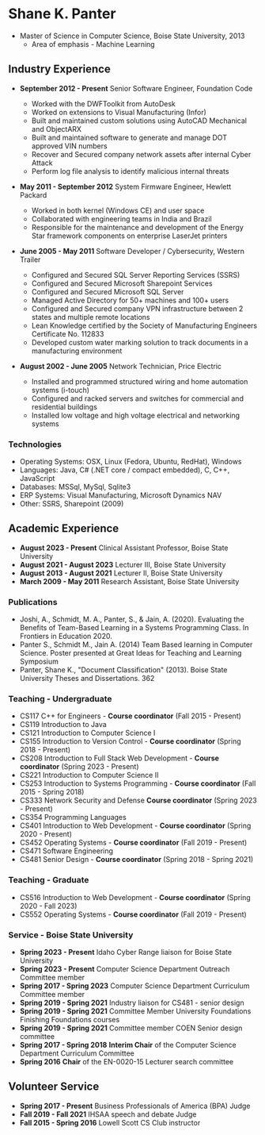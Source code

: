 # Shane K. Panter

- Master of Science in Computer Science, Boise State University, 2013
  - Area of emphasis - Machine Learning

## Industry Experience

- **September 2012 - Present** Senior Software Engineer, Foundation Code
  - Worked with the DWFToolkit from AutoDesk
  - Worked on extensions to Visual Manufacturing (Infor)
  - Built and maintained custom solutions using AutoCAD Mechanical and ObjectARX
  - Built and maintained software to generate and manage DOT approved VIN numbers
  - Recover and Secured company network assets after internal Cyber Attack
  - Perform log file analysis to identify malicious internal threats

- **May 2011 - September 2012** System Firmware Engineer, Hewlett Packard
  - Worked in both kernel (Windows CE) and user space
  - Collaborated with engineering teams in India and Brazil
  - Responsible for the maintenance and development of the Energy Star framework components on enterprise LaserJet printers

- **June 2005 - May 2011** Software Developer / Cybersecurity, Western Trailer
  - Configured and Secured SQL Server Reporting Services (SSRS)
  - Configured and Secured Microsoft Sharepoint Services
  - Configured and Secured Microsoft SQL Server
  - Managed Active Directory for 50+ machines and 100+ users
  - Configured and Secured company VPN infrastructure between 2 states and multiple remote locations
  - Lean Knowledge certified by the Society of Manufacturing Engineers Certificate No. 112833
  - Developed custom water marking solution to track documents in a manufacturing environment

- **August 2002 - June 2005** Network Technician, Price Electric
  - Installed and programmed structured wiring and home automation systems (i-touch)
  - Configured and racked servers and switches for commercial and residential buildings
  - Installed low voltage and high voltage electrical and networking systems

### Technologies

- Operating Systems: OSX, Linux (Fedora, Ubuntu, RedHat), Windows
- Languages: Java, C# (.NET core / compact embedded), C, C++, JavaScript
- Databases: MSSql, MySql, Sqlite3
- ERP Systems: Visual Manufacturing, Microsoft Dynamics NAV
- Other: SSRS, Sharepoint (2009)

## Academic Experience

- **August 2023 - Present** Clinical Assistant Professor, Boise State University
- **August 2021 - August 2023** Lecturer III, Boise State University
- **August 2013 - August 2021** Lecturer II, Boise State University
- **March 2009 - May 2011** Research Assistant, Boise State University

### Publications

- Joshi, A., Schmidt, M. A., Panter, S., & Jain, A. (2020). Evaluating the Benefits of Team-Based
  Learning in a Systems Programming Class. In Frontiers in Education 2020.
- Panter S., Schmidt M., Jain A. (2014) Team Based learning in Computer Science. Poster presented
  at Great Ideas for Teaching and Learning Symposium
- Panter, Shane K., "Document Classification" (2013). Boise State University Theses and Dissertations. 362

### Teaching - Undergraduate

- CS117 C++ for Engineers - **Course coordinator** (Fall 2015 - Present)
- CS119 Introduction to Java
- CS121 Introduction to Computer Science I
- CS155 Introduction to Version Control - **Course coordinator** (Spring 2018 - Present)
- CS208 Introduction to Full Stack Web Development - **Course coordinator** (Spring 2023 - Present)
- CS221 Introduction to Computer Science II
- CS253 Introduction to Systems Programming - **Course coordinator** (Fall 2015 - Spring 2018)
- CS333 Network Security and Defense **Course coordinator** (Spring 2023 - Present)
- CS354 Programming Languages
- CS401 Introduction to Web Development - **Course coordinator** (Spring 2020 - Present)
- CS452 Operating Systems - **Course coordinator** (Fall 2019 - Present)
- CS471 Software Engineering
- CS481 Senior Design - **Course coordinator** (Spring 2018 - Spring 2021)

### Teaching - Graduate

- CS516 Introduction to Web Development - **Course coordinator** (Spring 2020 - Fall 2023)
- CS552 Operating Systems - **Course coordinator** (Fall 2019 - Present)

### Service - Boise State University

- **Spring 2023 - Present** Idaho Cyber Range liaison for Boise State University
- **Spring 2023 - Present** Computer Science Department Outreach Committee member
- **Spring 2017 - Spring 2023** Computer Science Department Curriculum Committee member
- **Spring 2019 - Spring 2021** Industry liaison for CS481 - senior design
- **Spring 2019 - Spring 2021** Committee Member University Foundations Finishing Foundations courses
- **Spring 2019 - Spring 2021** Committee member COEN Senior design committee
- **Spring 2017 - Spring 2018** **Interim Chair** of the Computer Science Department Curriculum Committee
- **Spring 2016** **Chair** of the EN-0020-15 Lecturer search committee

## Volunteer Service

- **Spring 2017 - Present** Business Professionals of America (BPA) Judge
- **Fall 2019 - Fall 2021** IHSAA speech and debate Judge
- **Fall 2015 - Spring 2016** Lowell Scott CS Club instructor
